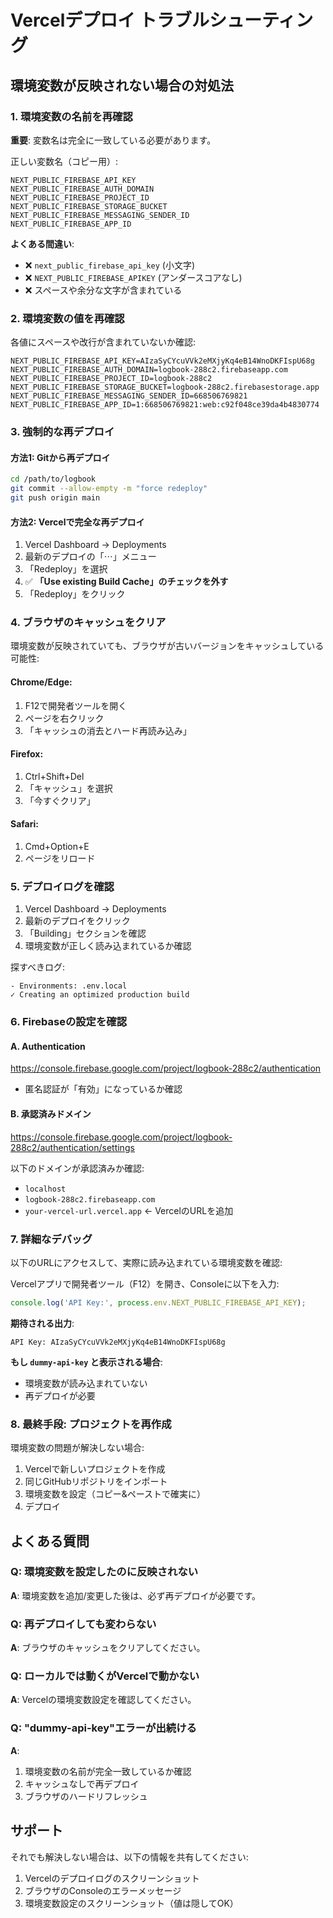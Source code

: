 # Vercelデプロイ トラブルシューティング

## 環境変数が反映されない場合の対処法

### 1. 環境変数の名前を再確認

**重要**: 変数名は完全に一致している必要があります。

正しい変数名（コピー用）:
```
NEXT_PUBLIC_FIREBASE_API_KEY
NEXT_PUBLIC_FIREBASE_AUTH_DOMAIN
NEXT_PUBLIC_FIREBASE_PROJECT_ID
NEXT_PUBLIC_FIREBASE_STORAGE_BUCKET
NEXT_PUBLIC_FIREBASE_MESSAGING_SENDER_ID
NEXT_PUBLIC_FIREBASE_APP_ID
```

**よくある間違い**:
- ❌ `next_public_firebase_api_key` (小文字)
- ❌ `NEXT_PUBLIC_FIREBASE_APIKEY` (アンダースコアなし)
- ❌ スペースや余分な文字が含まれている

### 2. 環境変数の値を再確認

各値にスペースや改行が含まれていないか確認:

```
NEXT_PUBLIC_FIREBASE_API_KEY=AIzaSyCYcuVVk2eMXjyKq4eB14WnoDKFIspU68g
NEXT_PUBLIC_FIREBASE_AUTH_DOMAIN=logbook-288c2.firebaseapp.com
NEXT_PUBLIC_FIREBASE_PROJECT_ID=logbook-288c2
NEXT_PUBLIC_FIREBASE_STORAGE_BUCKET=logbook-288c2.firebasestorage.app
NEXT_PUBLIC_FIREBASE_MESSAGING_SENDER_ID=668506769821
NEXT_PUBLIC_FIREBASE_APP_ID=1:668506769821:web:c92f048ce39da4b4830774
```

### 3. 強制的な再デプロイ

#### 方法1: Gitから再デプロイ

```bash
cd /path/to/logbook
git commit --allow-empty -m "force redeploy"
git push origin main
```

#### 方法2: Vercelで完全な再デプロイ

1. Vercel Dashboard → Deployments
2. 最新のデプロイの「⋯」メニュー
3. 「Redeploy」を選択
4. ✅ **「Use existing Build Cache」のチェックを外す**
5. 「Redeploy」をクリック

### 4. ブラウザのキャッシュをクリア

環境変数が反映されていても、ブラウザが古いバージョンをキャッシュしている可能性:

#### Chrome/Edge:
1. F12で開発者ツールを開く
2. ページを右クリック
3. 「キャッシュの消去とハード再読み込み」

#### Firefox:
1. Ctrl+Shift+Del
2. 「キャッシュ」を選択
3. 「今すぐクリア」

#### Safari:
1. Cmd+Option+E
2. ページをリロード

### 5. デプロイログを確認

1. Vercel Dashboard → Deployments
2. 最新のデプロイをクリック
3. 「Building」セクションを確認
4. 環境変数が正しく読み込まれているか確認

探すべきログ:
```
- Environments: .env.local
✓ Creating an optimized production build
```

### 6. Firebaseの設定を確認

#### A. Authentication
https://console.firebase.google.com/project/logbook-288c2/authentication

- 匿名認証が「有効」になっているか確認

#### B. 承認済みドメイン
https://console.firebase.google.com/project/logbook-288c2/authentication/settings

以下のドメインが承認済みか確認:
- `localhost`
- `logbook-288c2.firebaseapp.com`
- `your-vercel-url.vercel.app` ← VercelのURLを追加

### 7. 詳細なデバッグ

以下のURLにアクセスして、実際に読み込まれている環境変数を確認:

Vercelアプリで開発者ツール（F12）を開き、Consoleに以下を入力:

```javascript
console.log('API Key:', process.env.NEXT_PUBLIC_FIREBASE_API_KEY);
```

**期待される出力**:
```
API Key: AIzaSyCYcuVVk2eMXjyKq4eB14WnoDKFIspU68g
```

**もし `dummy-api-key` と表示される場合**:
- 環境変数が読み込まれていない
- 再デプロイが必要

### 8. 最終手段: プロジェクトを再作成

環境変数の問題が解決しない場合:

1. Vercelで新しいプロジェクトを作成
2. 同じGitHubリポジトリをインポート
3. 環境変数を設定（コピー&ペーストで確実に）
4. デプロイ

## よくある質問

### Q: 環境変数を設定したのに反映されない
**A**: 環境変数を追加/変更した後は、必ず再デプロイが必要です。

### Q: 再デプロイしても変わらない
**A**: ブラウザのキャッシュをクリアしてください。

### Q: ローカルでは動くがVercelで動かない
**A**: Vercelの環境変数設定を確認してください。

### Q: "dummy-api-key"エラーが出続ける
**A**:
1. 環境変数の名前が完全一致しているか確認
2. キャッシュなしで再デプロイ
3. ブラウザのハードリフレッシュ

## サポート

それでも解決しない場合は、以下の情報を共有してください:
1. Vercelのデプロイログのスクリーンショット
2. ブラウザのConsoleのエラーメッセージ
3. 環境変数設定のスクリーンショット（値は隠してOK）
